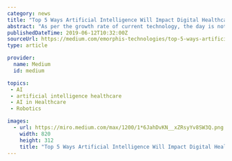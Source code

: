 ```yaml
---
category: news
title: "Top 5 Ways Artificial Intelligence Will Impact Digital Healthcare"
abstract: "As per the growth rate of current technology, the day is not far, where machines and computers will be used to do almost every job and healthcare domain holds no exception. Considering today’s time computers & smart devices have taken up almost every ..."
publishedDateTime: 2019-06-12T10:32:00Z
sourceUrl: https://medium.com/emorphis-technologies/top-5-ways-artificial-intelligence-will-impact-digital-healthcare-24d33f214867
type: article

provider:
  name: Medium
  id: medium

topics:
 - AI
 - artificial intelligence healthcare
 - AI in Healthcare
 - Robotics

images:
  - url: https://miro.medium.com/max/1200/1*6JahDvKN__xZRsyYv8SW3Q.png
    width: 820
    height: 312
    title: "Top 5 Ways Artificial Intelligence Will Impact Digital Healthcare"
---
```


